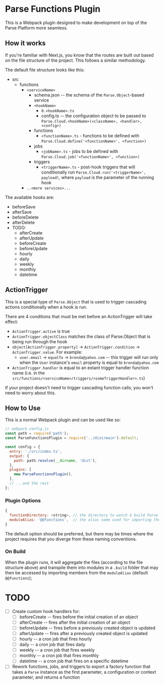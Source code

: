 # Parse Functions Plugin
This is a Webpack plugin designed to make development on top of the Parse Platform more seamless.

## How it works
If you're familiar with Next.js, you know that the routes are built out based on the file structure of the project. This follows a similar methodology.

The default file structure looks like this:
- src
  - functions
    - `<serviceName>`
      - schema.json -- the schema of the `Parse.Object`-based service
      - `<hookName>`
        - `0.<hookName>.ts`
        - config.ts -- the configuration object to be passed to `Parse.Cloud.<hookName>(<className>, <handler>, <config>)`
      - functions
        - `<functionName>.ts` - functions to be defined with `Parse.Cloud.define('<functionName>', <function>)`
      - jobs
        - `<jobName>.ts` - jobs to be defined with `Parse.Cloud.job('<functionName>', <function>)`
      - triggers
        - `<triggerName>.ts` - post-hook triggers that will conditionally run `Parse.Cloud.run('<triggerName>', payload)`, where `payload` is the parameter of the running hook
    - `..<more services>...`

The available hooks are:
- beforeSave
- afterSave
- beforeDelete
- afterDelete
- TODO:
  - afterCreate
  - afterUpdate
  - beforeCreate
  - beforeUpdate
  - hourly
  - daily
  - weekly
  - monthly
  - datetime

## ActionTrigger
This is a special type of `Parse.Object` that is used to trigger cascading actions conditionally when a hook is run.

There are 4 conditions that must be met before an ActionTrigger will take effect:
- `ActionTrigger.active` is true
- `ActionTrigger.objectClass` matches the class of Parse.Object that is being run through the hook
- `object[ActionTrigger.property]` -> `ActionTrigger.condition` -> `ActionTrigger.value`. For example:
  - `user.email` -> `equalTo` -> `brenda@yahoo.com` -- this trigger will run only when the `User` instance's `email` property is equal to `brenda@yahoo.com`
- `ActionTrigger.handler` is equal to an extant trigger handler function name (i.e. in the `src/functions/<serviceName>/triggers/<someTriggerHandler>.ts`)

If your project doesn't need to trigger cascading function calls, you won't need to worry about this.

## How to Use
This is a normal Webpack plugin and can be used like so:

```js
// webpack.config.js
const path = require('path');
const ParseFunctionsPlugin = require('../dist/main').default;

const config = {
  entry: './src/index.ts',
  output: {
    path: path.resolve(__dirname, 'dist'),
  },
  plugins: [
    new ParseFunctionsPlugin(),
  ],
  // ...and the rest
};
```

### Plugin Options
```js
{
  functionDirectory: <string>, // the directory to watch & build Parse functions
  moduleAlias: '@@functions',  // the alias name used for importing the built files from, e.g. `import intialize, { ClassNames } from '@@functions';`
}
```
The default option should be preferred, but there may be times where the project requires that you diverge from these naming conventions.

### On Build
When the plugin runs, it will aggregate the files (according to the file structure above) and transpile them into modules in a `.build` folder that may then be accessed by importing members from the `moduleAlias` (default `@@functions`);

# TODO
- [ ] Create custom hook handlers for:
  - [ ] beforeCreate -- fires before the initial creation of an object
  - [ ] afterCreate -- fires after the initial creation of an object
  - [ ] beforeUpdate -- fires before a previously created object is updated
  - [ ] afterUpdate -- fires after a previously created object is updated
  - [ ] hourly -- a cron job that fires hourly
  - [ ] daily -- a cron job that fires daily
  - [ ] weekly -- a cron job that fires weekly
  - [ ] monthly -- a cron job that fires monthly
  - [ ] datetime -- a cron job that fires on a specific datetime
- [ ] Rework functions, jobs, and triggers to export a factory function that takes a `Parse` instance as the first parameter, a configuration or context parameter, and returns a function
